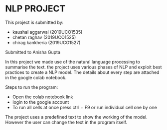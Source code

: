 # NLP PROJECT


This project is submitted by:
*  kaushal aggarwal (2019UCO1535)
*  chetan raghav (2019UCO1525)
*  chirag kankheria (2019UCO1527)

Submitted to Anisha Gupta

In this project we made use of the natural language processing to summarise the text. the project uses various phases of NLP and exploit best practices to create a NLP model. 
The details about every step are attached in the google colab notebook.

Steps to run the program:
* Open the colab notebook link
* login to the google account
* To run all cells at once press ctrl + F9 or run individual cell one by one

The project uses a predefined text to show the working of the model. However the user can change the text in the program itself.
